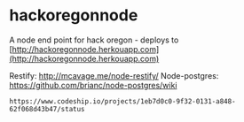 hackoregonnode
==============

A node end point for hack oregon - deploys to [http://hackoregonnode.herkouapp.com](http://hackoregonnode.herkouapp.com)

Restify: http://mcavage.me/node-restify/
Node-postgres: https://github.com/brianc/node-postgres/wiki


    
    https://www.codeship.io/projects/1eb7d0c0-9f32-0131-a848-62f068d43b47/status
